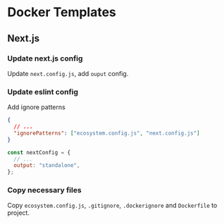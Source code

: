 # Docker Templates

## Next.js

### Update next.js config

Update `next.config.js`, add `ouput` config.

### Update eslint config

Add ignore patterns

```json
{
  // ...
  "ignorePatterns": ["ecosystem.config.js", "next.config.js"]
}
```

```js
const nextConfig = {
  // ...
  output: "standalone",
};
```

### Copy necessary files

Copy `ecosystem.config.js`, `.gitignore`, `.dockerignore` and `Dockerfile` to project.
